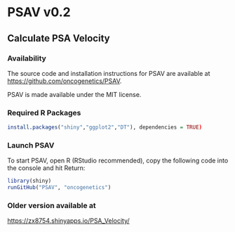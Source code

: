 PSAV v0.2
=========

## Calculate PSA Velocity

### Availability  
The source code and installation instructions for PSAV are available at https://github.com/oncogenetics/PSAV.

PSAV is made available under the MIT license.

### Required R Packages
```R
install.packages("shiny","ggplot2","DT"), dependencies = TRUE)  
```

### Launch PSAV
To start PSAV, open R (RStudio recommended), copy the following code into the console and hit Return:
```R
library(shiny)  
runGitHub("PSAV", "oncogenetics")
```

### Older version available at
https://zx8754.shinyapps.io/PSA_Velocity/